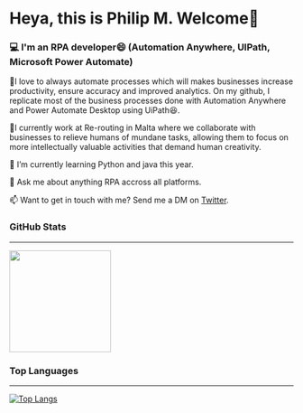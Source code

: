 # Heya, this is Philip M. Welcome👋


### 💻 I'm an RPA developer😄 (Automation Anywhere, UIPath, Microsoft Power Automate)


💎I love to always automate processes which will makes businesses increase productivity, ensure accuracy and improved analytics. On my github, I replicate most of the business processes done with Automation Anywhere and Power Automate Desktop using UiPath😆. 

💎I currently work at Re-routing in Malta where we collaborate with businesses to relieve humans of mundane tasks, allowing them to focus on more intellectually valuable activities that demand human creativity.

🌱 I’m currently learning Python and java this year.

💬 Ask me about anything RPA accross all platforms.

📫  Want to get in touch with me? Send me a DM on [Twitter](https://twitter.com/phhilcho).

### GitHub Stats                                                                                                                                                                   
------------------------------------------------------------------------------
<img height="180em" src="https://github-readme-stats.vercel.app/api?username=philkam&theme=radical&show_icons=true&hide_border=true&&count_private=true&include_all_commits=true" />

### Top Languages
------------------------------------------------------------------------------
[![Top Langs](https://github-readme-stats.vercel.app/api/top-langs/?username=philkam&show_icons=true&theme=radical)](https://github.com/philkam/github-readme-stats)

<!--
### Hi there 👋


**philkam/philkam** is a ✨ _special_ ✨ repository because its `README.md` (this file) appears on your GitHub profile.

Here are some ideas to get you started:

- 🔭 I’m currently working on ...
- 🌱 I’m currently learning ...
- 👯 I’m looking to collaborate on ...
- 🤔 I’m looking for help with ...
- 💬 Ask me about ...
- 📫 How to reach me: ...
- 😄 Pronouns: ...
- ⚡ Fun fact: ...
-->

